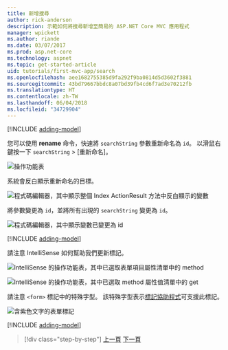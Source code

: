 ```yaml
---
title: 新增搜尋
author: rick-anderson
description: 示範如何將搜尋新增至簡易的 ASP.NET Core MVC 應用程式
manager: wpickett
ms.author: riande
ms.date: 03/07/2017
ms.prod: asp.net-core
ms.technology: aspnet
ms.topic: get-started-article
uid: tutorials/first-mvc-app/search
ms.openlocfilehash: aee1682755385d9fa292f9ba0814d5d3602f3881
ms.sourcegitcommit: 43bd79667bbdc8a07bd39fb4cd6f7ad3e70212fb
ms.translationtype: HT
ms.contentlocale: zh-TW
ms.lasthandoff: 06/04/2018
ms.locfileid: "34729904"
---
```

[!INCLUDE [adding-model](~/includes/mvc-intro/search1.md)]

您可以使用 **rename** 命令，快速將 `searchString` 參數重新命名為 `id`。 以滑鼠右鍵按一下 `searchString` > [重新命名]。

![操作功能表](search/_static/rename.png)

系統會反白顯示重新命名的目標。

![程式碼編輯器，其中顯示整個 Index ActionResult 方法中反白顯示的變數](search/_static/rename2.png)

將參數變更為 `id`，並將所有出現的 `searchString` 變更為 `id`。

![程式碼編輯器，其中顯示變數已變更為 id](search/_static/rename3.png)

[!INCLUDE [adding-model](~/includes/mvc-intro/search2.md)]

請注意 IntelliSense 如何幫助我們更新標記。

![IntelliSense 的操作功能表，其中已選取表單項目屬性清單中的 method](search/_static/int_m.png)

![IntelliSense 的操作功能表，其中已選取 method 屬性值清單中的 get](search/_static/int_get.png)

請注意 `<form>` 標記中的特殊字型。 該特殊字型表示[標記協助程式](~/mvc/views/tag-helpers/intro.md)可支援此標記。

![含紫色文字的表單標記](search/_static/th_font.png)

[!INCLUDE [adding-model](~/includes/mvc-intro/search3.md)]

> [!div class="step-by-step"]
> [上一頁](controller-methods-views.md)
> [下一頁](new-field.md)  
